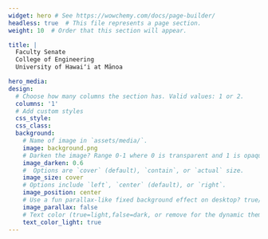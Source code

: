 ```yaml
---
widget: hero # See https://wowchemy.com/docs/page-builder/
headless: true  # This file represents a page section.
weight: 10  # Order that this section will appear.

title: |
  Faculty Senate  
  College of Engineering  
  University of Hawaiʻi at Mānoa

hero_media:
design:
  # Choose how many columns the section has. Valid values: 1 or 2.
  columns: '1'
  # Add custom styles
  css_style:
  css_class:
  background:
    # Name of image in `assets/media/`.
    image: background.png
    # Darken the image? Range 0-1 where 0 is transparent and 1 is opaque.
    image_darken: 0.6
    #  Options are `cover` (default), `contain`, or `actual` size.
    image_size: cover
    # Options include `left`, `center` (default), or `right`.
    image_position: center
    # Use a fun parallax-like fixed background effect on desktop? true/false
    image_parallax: false
    # Text color (true=light,false=dark, or remove for the dynamic theme color).
    text_color_light: true
---
```



